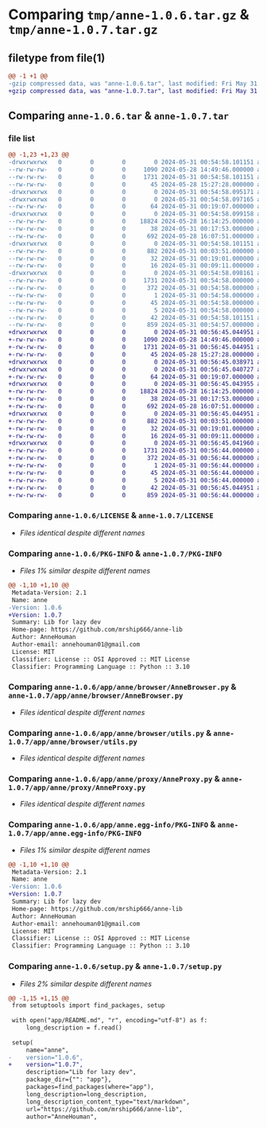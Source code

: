 # Comparing `tmp/anne-1.0.6.tar.gz` & `tmp/anne-1.0.7.tar.gz`

## filetype from file(1)

```diff
@@ -1 +1 @@
-gzip compressed data, was "anne-1.0.6.tar", last modified: Fri May 31 00:54:58 2024, max compression
+gzip compressed data, was "anne-1.0.7.tar", last modified: Fri May 31 00:56:45 2024, max compression
```

## Comparing `anne-1.0.6.tar` & `anne-1.0.7.tar`

### file list

```diff
@@ -1,23 +1,23 @@
-drwxrwxrwx   0        0        0        0 2024-05-31 00:54:58.101151 anne-1.0.6/
--rw-rw-rw-   0        0        0     1090 2024-05-28 14:49:46.000000 anne-1.0.6/LICENSE
--rw-rw-rw-   0        0        0     1731 2024-05-31 00:54:58.101151 anne-1.0.6/PKG-INFO
--rw-rw-rw-   0        0        0       45 2024-05-28 15:27:28.000000 anne-1.0.6/README.md
-drwxrwxrwx   0        0        0        0 2024-05-31 00:54:58.095171 anne-1.0.6/app/
-drwxrwxrwx   0        0        0        0 2024-05-31 00:54:58.097165 anne-1.0.6/app/anne/
--rw-rw-rw-   0        0        0       64 2024-05-31 00:19:07.000000 anne-1.0.6/app/anne/__init__.py
-drwxrwxrwx   0        0        0        0 2024-05-31 00:54:58.099158 anne-1.0.6/app/anne/browser/
--rw-rw-rw-   0        0        0    18824 2024-05-28 16:14:25.000000 anne-1.0.6/app/anne/browser/AnneBrowser.py
--rw-rw-rw-   0        0        0       38 2024-05-31 00:17:53.000000 anne-1.0.6/app/anne/browser/__init__.py
--rw-rw-rw-   0        0        0      692 2024-05-28 16:07:51.000000 anne-1.0.6/app/anne/browser/utils.py
-drwxrwxrwx   0        0        0        0 2024-05-31 00:54:58.101151 anne-1.0.6/app/anne/proxy/
--rw-rw-rw-   0        0        0      882 2024-05-31 00:03:51.000000 anne-1.0.6/app/anne/proxy/AnneProxy.py
--rw-rw-rw-   0        0        0       32 2024-05-31 00:19:01.000000 anne-1.0.6/app/anne/proxy/__init__.py
--rw-rw-rw-   0        0        0       16 2024-05-31 00:09:11.000000 anne-1.0.6/app/anne/proxy/utils.py
-drwxrwxrwx   0        0        0        0 2024-05-31 00:54:58.098161 anne-1.0.6/app/anne.egg-info/
--rw-rw-rw-   0        0        0     1731 2024-05-31 00:54:58.000000 anne-1.0.6/app/anne.egg-info/PKG-INFO
--rw-rw-rw-   0        0        0      372 2024-05-31 00:54:58.000000 anne-1.0.6/app/anne.egg-info/SOURCES.txt
--rw-rw-rw-   0        0        0        1 2024-05-31 00:54:58.000000 anne-1.0.6/app/anne.egg-info/dependency_links.txt
--rw-rw-rw-   0        0        0       45 2024-05-31 00:54:58.000000 anne-1.0.6/app/anne.egg-info/requires.txt
--rw-rw-rw-   0        0        0        5 2024-05-31 00:54:58.000000 anne-1.0.6/app/anne.egg-info/top_level.txt
--rw-rw-rw-   0        0        0       42 2024-05-31 00:54:58.101151 anne-1.0.6/setup.cfg
--rw-rw-rw-   0        0        0      859 2024-05-31 00:54:57.000000 anne-1.0.6/setup.py
+drwxrwxrwx   0        0        0        0 2024-05-31 00:56:45.044951 anne-1.0.7/
+-rw-rw-rw-   0        0        0     1090 2024-05-28 14:49:46.000000 anne-1.0.7/LICENSE
+-rw-rw-rw-   0        0        0     1731 2024-05-31 00:56:45.044951 anne-1.0.7/PKG-INFO
+-rw-rw-rw-   0        0        0       45 2024-05-28 15:27:28.000000 anne-1.0.7/README.md
+drwxrwxrwx   0        0        0        0 2024-05-31 00:56:45.038971 anne-1.0.7/app/
+drwxrwxrwx   0        0        0        0 2024-05-31 00:56:45.040727 anne-1.0.7/app/anne/
+-rw-rw-rw-   0        0        0       64 2024-05-31 00:19:07.000000 anne-1.0.7/app/anne/__init__.py
+drwxrwxrwx   0        0        0        0 2024-05-31 00:56:45.043955 anne-1.0.7/app/anne/browser/
+-rw-rw-rw-   0        0        0    18824 2024-05-28 16:14:25.000000 anne-1.0.7/app/anne/browser/AnneBrowser.py
+-rw-rw-rw-   0        0        0       38 2024-05-31 00:17:53.000000 anne-1.0.7/app/anne/browser/__init__.py
+-rw-rw-rw-   0        0        0      692 2024-05-28 16:07:51.000000 anne-1.0.7/app/anne/browser/utils.py
+drwxrwxrwx   0        0        0        0 2024-05-31 00:56:45.044951 anne-1.0.7/app/anne/proxy/
+-rw-rw-rw-   0        0        0      882 2024-05-31 00:03:51.000000 anne-1.0.7/app/anne/proxy/AnneProxy.py
+-rw-rw-rw-   0        0        0       32 2024-05-31 00:19:01.000000 anne-1.0.7/app/anne/proxy/__init__.py
+-rw-rw-rw-   0        0        0       16 2024-05-31 00:09:11.000000 anne-1.0.7/app/anne/proxy/utils.py
+drwxrwxrwx   0        0        0        0 2024-05-31 00:56:45.041960 anne-1.0.7/app/anne.egg-info/
+-rw-rw-rw-   0        0        0     1731 2024-05-31 00:56:44.000000 anne-1.0.7/app/anne.egg-info/PKG-INFO
+-rw-rw-rw-   0        0        0      372 2024-05-31 00:56:44.000000 anne-1.0.7/app/anne.egg-info/SOURCES.txt
+-rw-rw-rw-   0        0        0        1 2024-05-31 00:56:44.000000 anne-1.0.7/app/anne.egg-info/dependency_links.txt
+-rw-rw-rw-   0        0        0       45 2024-05-31 00:56:44.000000 anne-1.0.7/app/anne.egg-info/requires.txt
+-rw-rw-rw-   0        0        0        5 2024-05-31 00:56:44.000000 anne-1.0.7/app/anne.egg-info/top_level.txt
+-rw-rw-rw-   0        0        0       42 2024-05-31 00:56:45.044951 anne-1.0.7/setup.cfg
+-rw-rw-rw-   0        0        0      859 2024-05-31 00:56:44.000000 anne-1.0.7/setup.py
```

### Comparing `anne-1.0.6/LICENSE` & `anne-1.0.7/LICENSE`

 * *Files identical despite different names*

### Comparing `anne-1.0.6/PKG-INFO` & `anne-1.0.7/PKG-INFO`

 * *Files 1% similar despite different names*

```diff
@@ -1,10 +1,10 @@
 Metadata-Version: 2.1
 Name: anne
-Version: 1.0.6
+Version: 1.0.7
 Summary: Lib for lazy dev
 Home-page: https://github.com/mrship666/anne-lib
 Author: AnneHouman
 Author-email: annehouman01@gmail.com
 License: MIT
 Classifier: License :: OSI Approved :: MIT License
 Classifier: Programming Language :: Python :: 3.10
```

### Comparing `anne-1.0.6/app/anne/browser/AnneBrowser.py` & `anne-1.0.7/app/anne/browser/AnneBrowser.py`

 * *Files identical despite different names*

### Comparing `anne-1.0.6/app/anne/browser/utils.py` & `anne-1.0.7/app/anne/browser/utils.py`

 * *Files identical despite different names*

### Comparing `anne-1.0.6/app/anne/proxy/AnneProxy.py` & `anne-1.0.7/app/anne/proxy/AnneProxy.py`

 * *Files identical despite different names*

### Comparing `anne-1.0.6/app/anne.egg-info/PKG-INFO` & `anne-1.0.7/app/anne.egg-info/PKG-INFO`

 * *Files 1% similar despite different names*

```diff
@@ -1,10 +1,10 @@
 Metadata-Version: 2.1
 Name: anne
-Version: 1.0.6
+Version: 1.0.7
 Summary: Lib for lazy dev
 Home-page: https://github.com/mrship666/anne-lib
 Author: AnneHouman
 Author-email: annehouman01@gmail.com
 License: MIT
 Classifier: License :: OSI Approved :: MIT License
 Classifier: Programming Language :: Python :: 3.10
```

### Comparing `anne-1.0.6/setup.py` & `anne-1.0.7/setup.py`

 * *Files 2% similar despite different names*

```diff
@@ -1,15 +1,15 @@
 from setuptools import find_packages, setup
 
 with open("app/README.md", "r", encoding="utf-8") as f:
     long_description = f.read()
 
 setup(
     name="anne",
-    version="1.0.6",
+    version="1.0.7",
     description="Lib for lazy dev",
     package_dir={"": "app"},
     packages=find_packages(where="app"),
     long_description=long_description,
     long_description_content_type="text/markdown",
     url="https://github.com/mrship666/anne-lib",
     author="AnneHouman",
```

